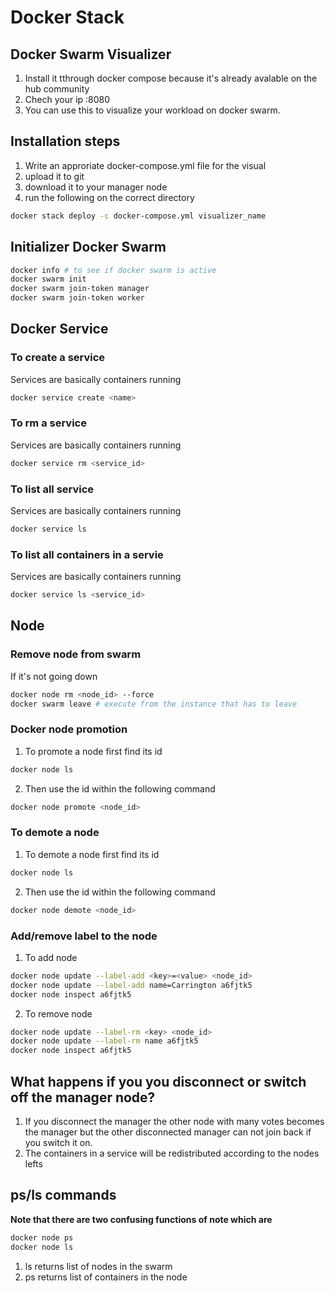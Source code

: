 # Docker Stack

## Docker Swarm Visualizer
1. Install it tthrough docker compose because it's already avalable on the hub community
2. Chech your ip :8080
3. You can use this to visualize your workload on docker swarm.

## Installation steps

1. Write an approriate docker-compose.yml file for the visual
2. upload it to git
3. download it to your manager node
4. run the following on the correct directory

```bash
docker stack deploy -c docker-compose.yml visualizer_name
```

## Initializer Docker Swarm

```bash
docker info # to see if docker swarm is active
docker swarm init
docker swarm join-token manager
docker swarm join-token worker
```
## Docker Service
### To create a service

Services are basically containers running
```bash
docker service create <name>
```
### To rm a service

Services are basically containers running
```bash
docker service rm <service_id>
```
### To list all service

Services are basically containers running
```bash
docker service ls
```
### To list all containers in a servie

Services are basically containers running
```bash
docker service ls <service_id>
```

## Node
### Remove node from swarm

If it's not going down
```bash
docker node rm <node_id> --force
docker swarm leave # execute from the instance that has to leave
```

### Docker node promotion

1. To promote a node first find its id
```bash
docker node ls
```
2. Then use the id within the following command

```bash
docker node promote <node_id>
```

### To demote a node

1. To demote a node first find its id
```bash
docker node ls
```
2. Then use the id within the following command

```bash
docker node demote <node_id>
```

### Add/remove label to the node

1. To add node
```bash
docker node update --label-add <key>=<value> <node_id>
docker node update --label-add name=Carrington a6fjtk5
docker node inspect a6fjtk5
```

2. To remove node
```bash
docker node update --label-rm <key> <node_id>
docker node update --label-rm name a6fjtk5
docker node inspect a6fjtk5
```

## What happens if you you disconnect or switch off the manager node?

1. If you disconnect the manager the other node with many votes becomes the manager but the other disconnected manager can not join back if you switch it on.
2. The containers in a service will be redistributed according to the nodes lefts

## ps/ls commands

__Note that there are two confusing functions of note which are__

```bash
docker node ps
docker node ls
```
1. ls returns list of nodes in the swarm
2. ps returns list of containers in the node